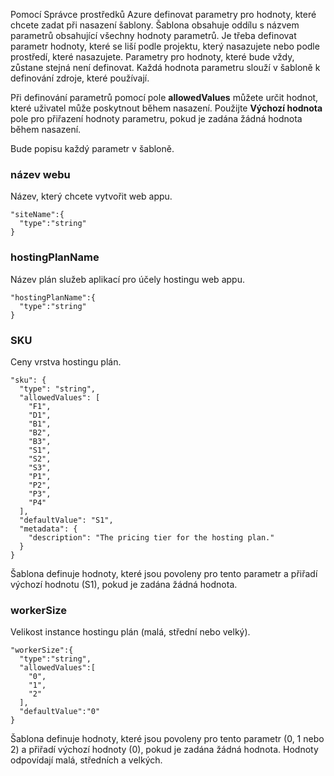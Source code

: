 Pomocí Správce prostředků Azure definovat parametry pro hodnoty, které chcete zadat při nasazení šablony. Šablona obsahuje oddílu s názvem parametrů obsahující všechny hodnoty parametrů.
Je třeba definovat parametr hodnoty, které se liší podle projektu, který nasazujete nebo podle prostředí, které nasazujete. Parametry pro hodnoty, které bude vždy, zůstane stejná není definovat. Každá hodnota parametru slouží v šabloně k definování zdroje, které používají. 

Při definování parametrů pomocí pole **allowedValues** můžete určit hodnot, které uživatel může poskytnout během nasazení. Použijte **Výchozí hodnota** pole pro přiřazení hodnoty parametru, pokud je zadána žádná hodnota během nasazení.

Bude popisu každý parametr v šabloně.

### <a name="sitename"></a>název webu

Název, který chcete vytvořit web appu.

    "siteName":{
      "type":"string"
    }

### <a name="hostingplanname"></a>hostingPlanName

Název plán služeb aplikací pro účely hostingu web appu.
    
    "hostingPlanName":{
      "type":"string"
    }

### <a name="sku"></a>SKU

Ceny vrstva hostingu plán.

    "sku": {
      "type": "string",
      "allowedValues": [
        "F1",
        "D1",
        "B1",
        "B2",
        "B3",
        "S1",
        "S2",
        "S3",
        "P1",
        "P2",
        "P3",
        "P4"
      ],
      "defaultValue": "S1",
      "metadata": {
        "description": "The pricing tier for the hosting plan."
      }
    }

Šablona definuje hodnoty, které jsou povoleny pro tento parametr a přiřadí výchozí hodnotu (S1), pokud je zadána žádná hodnota.

### <a name="workersize"></a>workerSize

Velikost instance hostingu plán (malá, střední nebo velký).

    "workerSize":{
      "type":"string",
      "allowedValues":[
        "0",
        "1",
        "2"
      ],
      "defaultValue":"0"
    }
    
Šablona definuje hodnoty, které jsou povoleny pro tento parametr (0, 1 nebo 2) a přiřadí výchozí hodnoty (0), pokud je zadána žádná hodnota. Hodnoty odpovídají malá, středních a velkých.
